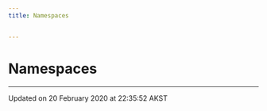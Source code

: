 ```yaml
---
title: Namespaces


---
```


# Namespaces






-------------------------------

Updated on 20 February 2020 at 22:35:52 AKST
